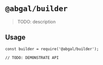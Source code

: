 # `@abgal/builder`

> TODO: description

## Usage

```
const builder = require('@abgal/builder');

// TODO: DEMONSTRATE API
```
